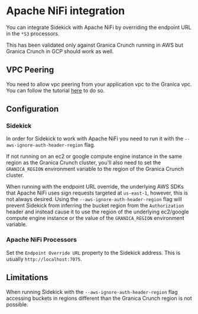 # Apache NiFi integration

You can integrate Sidekick with Apache NiFi by overriding the endpoint URL in the `*S3` processors.

This has been validated only against Granica Crunch running in AWS but Granica Crunch in GCP should work as well.

## VPC Peering

You need to allow vpc peering from your application vpc to the Granica vpc. You can follow the tutorial [here](https://granica.ai/docs/vpc-peering/) to do so.

## Configuration

### Sidekick

In order for Sidekick to work with Apache NiFi you need to run it with the `--aws-ignore-auth-header-region` flag.

If not running on an ec2 or google compute engine instance in the same region as the Granica Crunch cluster, you'll also need to set the `GRANICA_REGION` environment variable to the region of the Granica Crunch cluster.

When running with the endpoint URL override, the underlying AWS SDKs that Apache NiFi uses sign requests targeted at `us-east-1`, however, this is not always desired. Using the `--aws-ignore-auth-header-region` flag will prevent Sidekick from inferring the bucket region from the `Authorization` header and instead cause it to use the region of the underlying ec2/google compute engine instance or the value of the `GRANICA_REGION` environment variable.

### Apache NiFi Processors

Set the `Endpoint Override URL` property to the Sidekick address. This is usually `http://localhost:7075`.

## Limitations

When running Sidekick with the `--aws-ignore-auth-header-region` flag accessing buckets in regions different than the Granica Crunch region is not possible.
